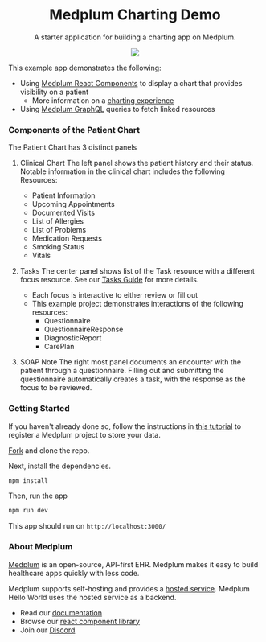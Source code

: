 <h1 align="center">Medplum Charting Demo</h1>
<p align="center">A starter application for building a charting app on Medplum.</p>
<p align="center">
<a href="https://github.com/medplum/medplum-hello-world/blob/main/LICENSE.txt">
    <img src="https://img.shields.io/badge/license-Apache-blue.svg" />
  </a>
</p>

This example app demonstrates the following:

- Using [Medplum React Components](https://storybook.medplum.com/?path=/docs/medplum-introduction--docs) to display a chart that provides visibility on a patient
  - More information on a [charting experience](https://www.medplum.com/docs/charting)
- Using [Medplum GraphQL](https://graphiql.medplum.com/) queries to fetch linked resources

### Components of the Patient Chart

The Patient Chart has 3 distinct panels

1. Clinical Chart
   The left panel shows the patient history and their status. Notable information in the clinical chart includes the following Resources:

   - Patient Information
   - Upcoming Appointments
   - Documented Visits
   - List of Allergies
   - List of Problems
   - Medication Requests
   - Smoking Status
   - Vitals

2. Tasks
   The center panel shows list of the Task resource with a different focus resource. See our [Tasks Guide](https://www.medplum.com/docs/careplans/tasks) for more details.

   - Each focus is interactive to either review or fill out
   - This example project demonstrates interactions of the following resources:
     - Questionnaire
     - QuestionnaireResponse
     - DiagnosticReport
     - CarePlan

3. SOAP Note
   The right most panel documents an encounter with the patient through a questionnaire. Filling out and submitting the questionnaire automatically creates a task, with the response as the focus to be reviewed.

### Getting Started

If you haven't already done so, follow the instructions in [this tutorial](https://www.medplum.com/docs/tutorials/register) to register a Medplum project to store your data.

[Fork](https://github.com/medplum/medplum-provider/fork) and clone the repo.

Next, install the dependencies.

```bash
npm install
```

Then, run the app

```bash
npm run dev
```

This app should run on `http://localhost:3000/`

### About Medplum

[Medplum](https://www.medplum.com/) is an open-source, API-first EHR. Medplum makes it easy to build healthcare apps quickly with less code.

Medplum supports self-hosting and provides a [hosted service](https://app.medplum.com/). Medplum Hello World uses the hosted service as a backend.

- Read our [documentation](https://www.medplum.com/docs)
- Browse our [react component library](https://storybook.medplum.com/)
- Join our [Discord](https://discord.gg/medplum)
